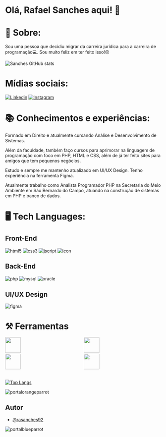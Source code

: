 # Olá, Rafael Sanches aqui! 👋

# 🐼 Sobre:
Sou uma pessoa que decidiu migrar da carreira jurídica para a carreira de programação💻. Sou muito feliz em ter feito isso!🙃

![Sanches GitHub stats](https://github-readme-stats.vercel.app/api?username=rasanches92&show_icons=true&theme=tokyonight)

# Mídias sociais: 
[![Linkedin](https://img.shields.io/badge/LinkedIn-0077B5?style=for-the-badge&logo=linkedin&logoColor=white)](https://www.linkedin.com/in/rafael-sanches-0b9365173/)
[![Instagram](https://img.shields.io/badge/Instagram-E4405F?style=for-the-badge&logo=instagram&logoColor=white)](https://www.instagram.com/rasanches/)

# 📚 Conhecimentos e experiências:
Formado em Direito e atualmente cursando Análise e Desenvolvimento de Sistemas. 

Além da faculdade, também faço cursos para aprimorar na linguagem de programação com foco em PHP, HTML e CSS, além de já ter feito sites para amigos que tem pequenos negócios.

Estudo e sempre me mantenho atualizado em UI/UX Design. Tenho experiência na ferramenta Figma.

Atualmente trabalho como Analista Programador PHP na Secretaria do Meio Ambiente em São Bernardo do Campo, atuando na construção de sistemas em PHP e banco de dados.

# 🖥️ Tech Languages:
## Front-End
<div style="display: inline_block">
    <img align="center" alt="html5" src="https://img.shields.io/badge/HTML5-E34F26?style=for-the-badge&logo=html5&logoColor=white">
    <img align="center" alt="css3" src="https://img.shields.io/badge/CSS3-1572B6?style=for-the-badge&logo=css3&logoColor=white">
    <img align="center" alt="jscript" src="https://img.shields.io/badge/JavaScript-F7DF1E?style=for-the-badge&logo=javascript&logoColor=black">
    <img align="center" alt="icon" src="https://icons8.com/icon/zfHRZ6i1Wg0U/figma">
</div>

## Back-End 
<div style="display: inline_block">
    <img align="center" alt="php" src="https://img.shields.io/badge/PHP-777BB4?style=for-the-badge&logo=php&logoColor=white">
    <img align="center" alt="mysql" src="https://img.shields.io/badge/MySQL-00000F?style=for-the-badge&logo=mysql&logoColor=white">
    <img align="center" alt="oracle" src="https://img.shields.io/badge/Oracle-F80000?style=for-the-badge&logo=oracle&logoColor=black">
</div>

## UI/UX Design 
<div style="display: inline_block">
    <img align="center" alt="figma" src="https://img.shields.io/badge/Figma-F24E1E?style=for-the-badge&logo=figma&logoColor=white">
</div>

# ⚒️ Ferramentas
<div style="display: inline_block">
    <img width="50px" style="margin-right: 200px" src="https://cdn.jsdelivr.net/gh/devicons/devicon/icons/vscode/vscode-original.svg" />
    <img width="50px" style="margin-right: 200px"  src="https://upload.wikimedia.org/wikipedia/commons/thumb/b/b5/DBeaver_logo.svg/800px-DBeaver_logo.svg.png"> 
    <img width="50px" style="margin-right: 200px"  src="https://cdn.jsdelivr.net/gh/devicons/devicon/icons/photoshop/photoshop-line.svg" />
    <img width="50px" style="margin-right: 200px"  src="https://cdn.jsdelivr.net/gh/devicons/devicon/icons/figma/figma-original.svg" />  
</div><br/>

[![Top Langs](https://github-readme-stats.vercel.app/api/top-langs/?username=rasanches92)](https://www.github.com/rasanches92/github-readme-stats)


![portalorangeparrot](https://github.com/Rasanches92/Rasanches92/assets/96503508/f69cea2f-e890-4cc0-9527-997c2d3d71ee)

## Autor

- [@rasanches92](https://www.github.com/rasanches92)


![portalblueparrot](https://github.com/Rasanches92/Rasanches92/assets/96503508/bdbebafe-35a6-40dc-889e-eab52f6eaed4)




